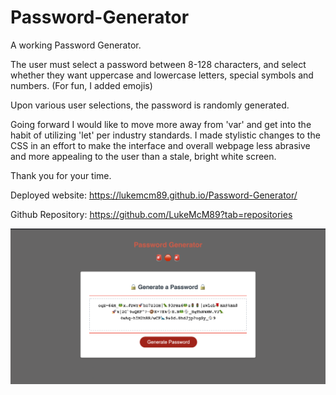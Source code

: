 # Password-Generator

A working Password Generator.

The user must select a password between 8-128 characters, and select whether they want uppercase and lowercase letters, special symbols and numbers. (For fun, I added emojis)

Upon various user selections, the password is randomly generated.

Going forward I would like to move more away from 'var' and get into the habit of utilizing 'let' per industry standards. I made stylistic changes to the CSS in an effort to make the interface and overall webpage less abrasive and more appealing to the user than a stale, bright white screen. 

Thank you for your time. 

Deployed website: https://lukemcm89.github.io/Password-Generator/

Github Repository: https://github.com/LukeMcM89?tab=repositories


![image](./assets/Password_Gen.png)